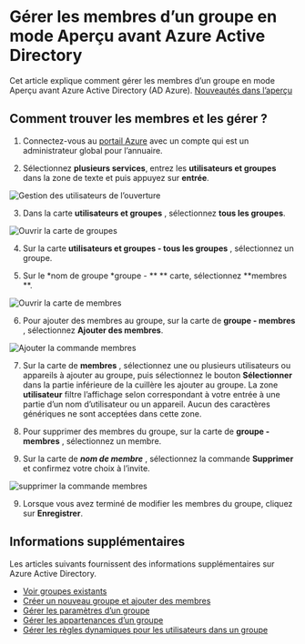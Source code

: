 <properties
    pageTitle="Gérer les membres d’un groupe en mode Aperçu avant Azure Active Directory | Microsoft Azure"
    description="Comment les utilisateurs et périphériques qui font partie d’un groupe dans Azure Active Directory"
    services="active-directory"
    documentationCenter=""
    authors="curtand"
    manager="femila"
    editor=""/>

<tags
    ms.service="active-directory"
    ms.workload="identity"
    ms.tgt_pltfrm="na"
    ms.devlang="na"
    ms.topic="article"
    ms.date="09/12/2016"
    ms.author="curtand"/>


# <a name="manage-the-members-for-a-group-in-azure-active-directory-preview"></a>Gérer les membres d’un groupe en mode Aperçu avant Azure Active Directory

Cet article explique comment gérer les membres d’un groupe en mode Aperçu avant Azure Active Directory (AD Azure). [Nouveautés dans l’aperçu](active-directory-preview-explainer.md)

## <a name="how-do-i-find-the-members-and-manage-them"></a>Comment trouver les membres et les gérer ?

1.  Connectez-vous au [portail Azure](https://portal.azure.com) avec un compte qui est un administrateur global pour l’annuaire.

2.  Sélectionnez **plusieurs services**, entrez les **utilisateurs et groupes** dans la zone de texte et puis appuyez sur **entrée**.

  ![Gestion des utilisateurs de l’ouverture](./media/active-directory-groups-members-azure-portal/search-user-management.png)

3.  Dans la carte **utilisateurs et groupes** , sélectionnez **tous les groupes**.

  ![Ouvrir la carte de groupes](./media/active-directory-groups-members-azure-portal/view-groups-blade.png)

4. Sur la carte **utilisateurs et groupes - tous les groupes** , sélectionnez un groupe.

5. Sur le *nom de groupe *groupe - ** ** carte, sélectionnez **membres **.

  ![Ouvrir la carte de membres](./media/active-directory-groups-members-azure-portal/view-group-members.png)

6. Pour ajouter des membres au groupe, sur la carte de **groupe - membres** , sélectionnez **Ajouter des membres**.

  ![Ajouter la commande membres](./media/active-directory-groups-members-azure-portal/add-group-members-command.png)

7. Sur la carte de **membres** , sélectionnez une ou plusieurs utilisateurs ou appareils à ajouter au groupe, puis sélectionnez le bouton **Sélectionner** dans la partie inférieure de la cuillère les ajouter au groupe. La zone **utilisateur** filtre l’affichage selon correspondant à votre entrée à une partie d’un nom d’utilisateur ou un appareil. Aucun des caractères génériques ne sont acceptées dans cette zone.

8. Pour supprimer des membres du groupe, sur la carte de **groupe - membres** , sélectionnez un membre.

9. Sur la carte de ***nom de membre*** , sélectionnez la commande **Supprimer** et confirmez votre choix à l’invite.

  ![supprimer la commande membres](./media/active-directory-groups-members-azure-portal/remove-group-members-command.png)

9. Lorsque vous avez terminé de modifier les membres du groupe, cliquez sur **Enregistrer**.


## <a name="additional-information"></a>Informations supplémentaires

Les articles suivants fournissent des informations supplémentaires sur Azure Active Directory.

* [Voir groupes existants](active-directory-groups-view-azure-portal.md)
* [Créer un nouveau groupe et ajouter des membres](active-directory-groups-create-azure-portal.md)
* [Gérer les paramètres d’un groupe](active-directory-groups-settings-azure-portal.md)
* [Gérer les appartenances d’un groupe](active-directory-groups-membership-azure-portal.md)
* [Gérer les règles dynamiques pour les utilisateurs dans un groupe](active-directory-groups-dynamic-membership-azure-portal.md)
